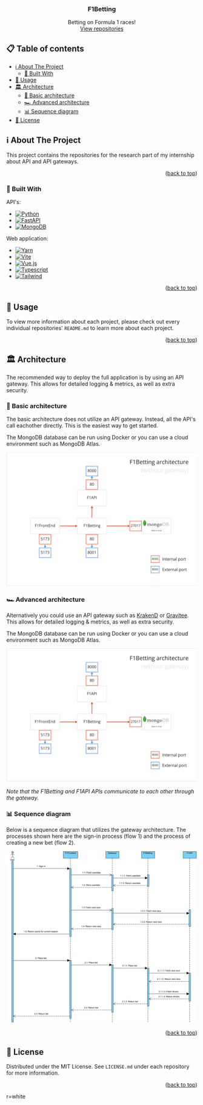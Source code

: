 <a name="readme-top"></a>

<div>
<h3 align="center">F1Betting</h3>

  <p align="center">
    Betting on Formula 1 races!
    <br />
    <a href="https://github.com/orgs/f1betting/repositories">View repositories</a>
  </p>
</div>



<!-- TABLE OF CONTENTS -->

## 📋 Table of contents

- [ℹ️ About The Project](#-about-the-project)
    - [🚧 Built With](#built-with)
- [🚀 Usage ](#-usage)
- [🏛️ Architecture ](#-architecture)
    - [🚜 Basic architecture](#-basic-architecture)
    - [🏎️ Advanced architecture](#-advanced-architecture)
    - [📊 Sequence diagram](#-sequence-diagram)
- [📜 License](#-license)

<!-- ABOUT THE PROJECT -->

## ℹ️ About The Project

This project contains the repositories for the research part of my internship about API and API gateways.

<p align="right">(<a href="#readme-top">back to top</a>)</p>

### 🚧 Built With

API's:

* [![Python]][Python-url]
* [![FastAPI]][FastAPI-url]
* [![MongoDB]][MongoDB-url]

Web application:

* [![Yarn]][Yarn-url]
* [![Vite]][Vite-url]
* [![Vue.js]][Vue.js-url]
* [![Typescript]][Typescript-url]
* [![Tailwind]][Tailwind-url]

<p align="right">(<a href="#readme-top">back to top</a>)</p>


<!-- USAGE EXAMPLES -->

## 🚀 Usage

To view more information about each project, please check out every individual repositories' ``README.md`` to learn more
about each project.

<p align="right">(<a href="#readme-top">back to top</a>)</p>


<!-- ARCHITECTURE EXAMPLES -->

## 🏛️ Architecture

The recommended way to deploy the full application is by using an API gateway. This allows for detailed logging &
metrics, as well as extra security.

### 🚜 Basic architecture

The basic architecture does not utilize an API gateway. Instead, all the API's call eachother directly. This is the
easiest way to get started.

The MongoDB database can be run using Docker or you can use a cloud environment such as MongoDB Atlas.

<img src="https://github.com/f1betting/.github/raw/main/docs/architecture_basic.jpg">

### 🏎️ Advanced architecture

Alternatively you could use an API gateway such as [KrakenD](https://www.krakend.io/)
or [Gravitee](https://www.gravitee.io/). This allows for detailed logging &
metrics, as well as extra security.

The MongoDB database can be run using Docker or you can use a cloud environment such as MongoDB Atlas.

<img src="https://github.com/f1betting/.github/raw/main/docs/architecture_basic.jpg">

_Note that the F1Betting and F1API APIs communicate to each other through the gateway._

### 📊 Sequence diagram

Below is a sequence diagram that utilizes the gateway architecture. The processes shown here are the sign-in process
(flow 1) and the process of creating a new bet (flow 2).

<img src="https://github.com/f1betting/.github/raw/main/docs/sequence_diagram.png">

<p align="right">(<a href="#readme-top">back to top</a>)</p>



<!-- LICENSE -->

## 📜 License

Distributed under the MIT License. See `LICENSE.md` under each repository for more information.

<p align="right">(<a href="#readme-top">back to top</a>)</p>



<!-- MARKDOWN LINKS & IMAGES -->
<!-- https://www.markdownguide.org/basic-syntax/#reference-style-links -->

[Python]: https://img.shields.io/badge/python-3670A0?style=for-the-badge&logo=python&logoColor=ffdd54

[Python-url]: https://python.org

[FastAPI]: https://img.shields.io/badge/FastAPI-005571?style=for-the-badge&logo=fastapi

[FastAPI-url]: https://fastapi.tiangolo.com/

[MongoDB]: https://img.shields.io/badge/MongoDB-%234ea94b.svg?style=for-the-badge&logo=mongodb&logoColo

r=white

[MongoDB-url]: https://www.mongodb.com/

[Yarn]: https://img.shields.io/badge/yarn-%232C8EBB.svg?style=for-the-badge&logo=yarn&logoColor=white

[Yarn-url]: https://yarnpkg.com/

[Vite]: https://img.shields.io/badge/vite-%23646CFF.svg?style=for-the-badge&logo=vite&logoColor=white

[Vite-url]: https://vitejs.dev/

[Vue.js]: https://img.shields.io/badge/vuejs-%2335495e.svg?style=for-the-badge&logo=vuedotjs&logoColor=%234FC08D

[Vue.js-url]: https://vuejs.org/

[Typescript]: https://img.shields.io/badge/typescript-%23007ACC.svg?style=for-the-badge&logo=typescript&logoColor=white

[Typescript-url]: https://www.typescriptlang.org/

[Tailwind]: https://img.shields.io/badge/tailwindcss-%2338B2AC.svg?style=for-the-badge&logo=tailwind-css&logoColor=white

[Tailwind-url]: https://tailwindcss.com/
